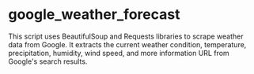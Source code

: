 # google_weather_forecast
 This script uses BeautifulSoup and Requests libraries to scrape weather data from Google. It extracts the current weather condition, temperature, precipitation, humidity, wind speed, and more information URL from Google's search results.
